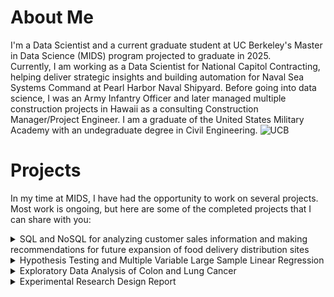 # About Me
I'm a Data Scientist and a current graduate student at UC Berkeley's Master in Data Science (MIDS) program projected to graduate in 2025.  
Currently, I am working as a Data Scientist for National Capitol Contracting, helping deliver strategic insights and building automation for Naval Sea Systems Command at Pearl Harbor Naval Shipyard. Before going into data science, I was an Army Infantry Officer and later managed multiple construction projects in Hawaii as a consulting Construction Manager/Project Engineer. I am a graduate of the United States Military Academy with an undegraduate degree in Civil Engineering. 
![UCB](./kevinyi901/blob/main/UCB.png")

# Projects
In my time at MIDS, I have had the opportunity to work on several projects. Most work is ongoing, but here are some of the completed projects that I can share with you:

<details>
<summary>SQL and NoSQL for analyzing customer sales information and making recommendations for future expansion of food delivery distribution sites</summary>
<ul>
<li><strong>Course:</strong> Data Engineering</li>
<li><strong>Description:</strong>  
Project 1: Data Wrangling to load sales data from a third-party sales channel with preliminary analytics. Used AWS and a Docker cluster running Anaconda and PostgreSQL.  
Project 2: Created a Neo4J graph database for the Bay Area BART system to identify future distribution locations for a food delivery service. Used Graph Path to identify the shortest path from a central supply store to distribution nodes, a centrality algorithm to determine the most influential BART station to service existing customers, and a community detection algorithm to identify BART station communities. Identified additional BART station locations for future store expansion.</li>
<li><strong>Technology:</strong> SQL, Python, NoSQL Graph Database, Relational Database, Linux CLI, Docker, Graph Path, Centrality, Community Detection Algorithms</li>
<li><strong>Links to the repository:</strong> [https://github.com/kevinyi901/W205_DataEngineering]</li>
</ul>
</details>

<details>
<summary>Hypothesis Testing and Multiple Variable Large Sample Linear Regression</summary>
<ul>
<li><strong>Course:</strong> Statistics for Data Science</li>
<li><strong>Description:</strong>  
Project 1: A project exploring, visualizing, and conducting hypothesis testing on whether Republican voters or Democrat voters have more difficulty voting.  
Project 2: A project evaluating if one's occupation impacts the amount of hours worked weekly using general census data.</li>
<li><strong>Technology:</strong> R Studio, T-Test, Classical Linear Model Assumption Testing, Multi-Variate Linear Regression</li>
<li><strong>Links to the repository:</strong> [https://github.com/kevinyi901/W203_Statistics]</li>
</ul>
</details>

<details>
<summary>Exploratory Data Analysis of Colon and Lung Cancer</summary>
<ul>
<li><strong>Course:</strong> Introduction to Data Science Programming</li>
<li><strong>Description:</strong> A project cleaning, exploring, and visualizing 2008-2019 data from the CDC to identify racial, geographical, and gender trends in lung and colon cancer in America.</li>
<li><strong>Technology:</strong> Python, Pandas, Plotly, Matplotlib, Seaborn</li>
<li><strong>Links to the repository:</strong> [https://github.com/kevinyi901/W200]</li>
</ul>
</details>

<details>
<summary>Experimental Research Design Report</summary>
<ul>
<li><strong>Course:</strong> Research Design and Applications for Data Analysis</li>
<li><strong>Description:</strong> A project developing a research design report that will produce valuable and actionable insight for predicting grocery product sales using existing prediction models and social media data.</li>
<li><strong>Links to the repository:</strong> [https://github.com/kevinyi901/W201]</li>
</ul>
</details>
